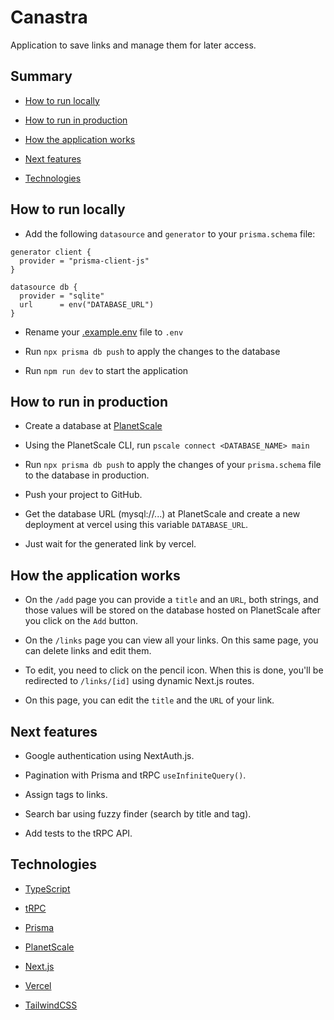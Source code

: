 # Canastra

Application to save links and manage them for later access.

## Summary

- [How to run locally](#how-to-run-locally)

- [How to run in production](#how-to-run-in-production)

- [How the application works](#how-the-application-works)

- [Next features](#next-features)

- [Technologies](#technologies)

## How to run locally

- Add the following `datasource` and `generator` to your `prisma.schema` file:

```prisma
generator client {
  provider = "prisma-client-js"
}

datasource db {
  provider = "sqlite"
  url      = env("DATABASE_URL")
}
```

- Rename your [.example.env](./.example.env) file to `.env`

- Run `npx prisma db push` to apply the changes to the database

- Run `npm run dev` to start the application

## How to run in production

- Create a database at [PlanetScale](https://planetscale.com/)

- Using the PlanetScale CLI, run `pscale connect <DATABASE_NAME> main`

- Run `npx prisma db push` to apply the changes of your `prisma.schema` file to the database in production.

- Push your project to GitHub.

- Get the database URL (mysql://...) at PlanetScale and create a new deployment at vercel using this variable `DATABASE_URL`.

- Just wait for the generated link by vercel.

## How the application works

- On the `/add` page you can provide a `title` and an `URL`, both strings, and those values will be stored on the database hosted on PlanetScale after you click on the `Add` button.

- On the `/links` page you can view all your links. On this same page, you can delete links and edit them.

- To edit, you need to click on the pencil icon. When this is done, you'll be redirected to `/links/[id]` using dynamic Next.js routes.

- On this page, you can edit the `title` and the `URL` of your link.

## Next features

- Google authentication using NextAuth.js.

- Pagination with Prisma and tRPC `useInfiniteQuery()`.

- Assign tags to links.

- Search bar using fuzzy finder (search by title and tag).

- Add tests to the tRPC API.

## Technologies

- [TypeScript](https://www.typescriptlang.org/)

- [tRPC](https://trpc.io)

- [Prisma](https://prisma.io)

- [PlanetScale](https://planetscale.com/)

- [Next.js](https://nextjs.org/)

- [Vercel](https://vercel.com/)

- [TailwindCSS](https://tailwindcss.com)
